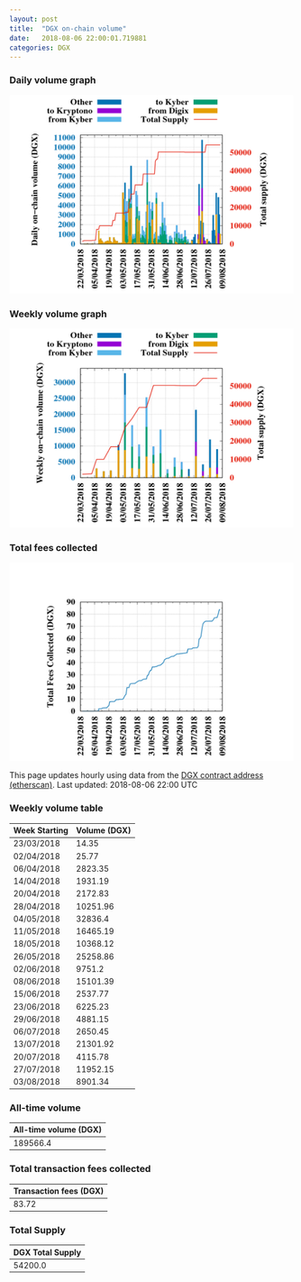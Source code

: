 ```yaml
---
layout: post
title:  "DGX on-chain volume"
date:   2018-08-06 22:00:01.719881
categories: DGX
---
```


### Daily volume graph

![DGX daily volume graph](dgxvolume_scripts/daily.png)

### Weekly volume graph

![DGX weekly volume graph](dgxvolume_scripts/out.png)

### Total fees collected

![Total fees collected](dgxvolume_scripts/fees.png)

This page updates hourly using data from the [DGX contract address (etherscan)](https://etherscan.io/token/0x4f3afec4e5a3f2a6a1a411def7d7dfe50ee057bf). Last updated:
2018-08-06 22:00 UTC

### Weekly volume table

Week Starting | Volume (DGX)
--- | ---
23/03/2018|14.35
02/04/2018|25.77
06/04/2018|2823.35
14/04/2018|1931.19
20/04/2018|2172.83
28/04/2018|10251.96
04/05/2018|32836.4
11/05/2018|16465.19
18/05/2018|10368.12
26/05/2018|25258.86
02/06/2018|9751.2
08/06/2018|15101.39
15/06/2018|2537.77
23/06/2018|6225.23
29/06/2018|4881.15
06/07/2018|2650.45
13/07/2018|21301.92
20/07/2018|4115.78
27/07/2018|11952.15
03/08/2018|8901.34


### All-time volume

| All-time volume (DGX) |
| --- |
|189566.4|

### Total transaction fees collected

| Transaction fees (DGX) |
| --- |
|83.72|

### Total Supply

| DGX Total Supply |
| --- |
|54200.0|

